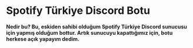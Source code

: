 # Spotify Türkiye Discord Botu

**Nedir bu? Bu, eskiden sahibi olduğum Spotify Türkiye Discord sunucusu için yapmış olduğum bottur. Artık sunucuyu kapattığımız için, botu herkese açık yapayım dedim.**
